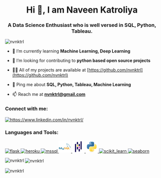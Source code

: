 <h1 align="center">Hi 👋, I am Naveen Katroliya</h1>
<h3 align="center">A Data Science Enthusiast who is well versed in SQL, Python, Tableau.</h3>

<p align="left"> <img src="https://komarev.com/ghpvc/?username=nvnktrl&label=Profile%20views&color=0e75b6&style=flat" alt="nvnktrl" /> </p>

- 🌱 I’m currently learning **Machine Learning, Deep Learning**

- 🤝 I’m looking for contributing to **python based open source projects**

- 👨‍💻 All of my projects are available at [https://github.com/nvnktrl](https://github.com/nvnktrl)

- 💬 Ping me about **SQL, Python, Tableau, Machine Learning**

- 📫 Reach me at **nvnktrl@gmail.com**

<h3 align="left">Connect with me:</h3>
<p align="left">
<a href="https://www.linkedin.com/in/nvnktrl/" target="blank"><img align="center" src="https://raw.githubusercontent.com/rahuldkjain/github-profile-readme-generator/master/src/images/icons/Social/linked-in-alt.svg" alt="https://www.linkedin.com/in/nvnktrl/" height="30" width="40" /></a>
</p>

<h3 align="left">Languages and Tools:</h3>
<p align="left"> <a href="https://flask.palletsprojects.com/" target="_blank" rel="noreferrer"> <img src="https://www.vectorlogo.zone/logos/pocoo_flask/pocoo_flask-icon.svg" alt="flask" width="40" height="40"/> </a> <a href="https://heroku.com" target="_blank" rel="noreferrer"> <img src="https://www.vectorlogo.zone/logos/heroku/heroku-icon.svg" alt="heroku" width="40" height="40"/> </a> <a href="https://www.microsoft.com/en-us/sql-server" target="_blank" rel="noreferrer"> <img src="https://www.svgrepo.com/show/303229/microsoft-sql-server-logo.svg" alt="mssql" width="40" height="40"/> </a> <a href="https://www.mysql.com/" target="_blank" rel="noreferrer"> <img src="https://raw.githubusercontent.com/devicons/devicon/master/icons/mysql/mysql-original-wordmark.svg" alt="mysql" width="40" height="40"/> </a> <a href="https://pandas.pydata.org/" target="_blank" rel="noreferrer"> <img src="https://raw.githubusercontent.com/devicons/devicon/2ae2a900d2f041da66e950e4d48052658d850630/icons/pandas/pandas-original.svg" alt="pandas" width="40" height="40"/> </a> <a href="https://www.python.org" target="_blank" rel="noreferrer"> <img src="https://raw.githubusercontent.com/devicons/devicon/master/icons/python/python-original.svg" alt="python" width="40" height="40"/> </a> <a href="https://scikit-learn.org/" target="_blank" rel="noreferrer"> <img src="https://upload.wikimedia.org/wikipedia/commons/0/05/Scikit_learn_logo_small.svg" alt="scikit_learn" width="40" height="40"/> </a> <a href="https://seaborn.pydata.org/" target="_blank" rel="noreferrer"> <img src="https://seaborn.pydata.org/_images/logo-mark-lightbg.svg" alt="seaborn" width="40" height="40"/> </a> </p>

<p><img align="left" src="https://github-readme-stats.vercel.app/api/top-langs?username=nvnktrl&show_icons=true&locale=en&layout=compact" alt="nvnktrl" /></p>

<p>&nbsp;<img align="center" src="https://github-readme-stats.vercel.app/api?username=nvnktrl&show_icons=true&locale=en" alt="nvnktrl" /></p>

<p><img align="center" src="https://github-readme-streak-stats.herokuapp.com/?user=nvnktrl&" alt="nvnktrl" /></p>

